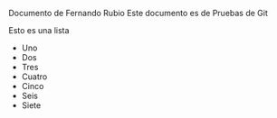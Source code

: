 Documento de Fernando Rubio
Este documento es de Pruebas de Git

Esto es una lista
  * Uno
  * Dos
  * Tres
  * Cuatro
  * Cinco
  * Seis
  * Siete

